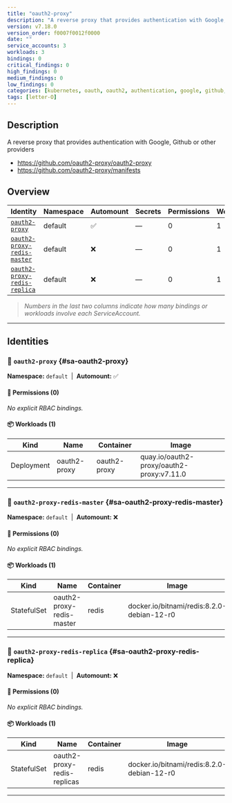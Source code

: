 ```yaml
---
title: "oauth2-proxy"
description: "A reverse proxy that provides authentication with Google, Github or other providers"
version: v7.18.0
version_order: f0007f0012f0000
date: ""
service_accounts: 3
workloads: 3
bindings: 0
critical_findings: 0
high_findings: 0
medium_findings: 0
low_findings: 0
categories: [kubernetes, oauth, oauth2, authentication, google, github, redis]
tags: [letter-O]
---
```


## Description

A reverse proxy that provides authentication with Google, Github or other providers

- https://github.com/oauth2-proxy/oauth2-proxy
- https://github.com/oauth2-proxy/manifests

## Overview

| Identity                                                       | Namespace | Automount | Secrets | Permissions | Workloads | Risk |
| -------------------------------------------------------------- | --------- | --------- | ------- | ----------- | --------- | ---- |
| [`oauth2-proxy`](#sa-oauth2-proxy)                             | default   | ✅        | —       | 0           | 1         | —    |
| [`oauth2-proxy-redis-master`](#sa-oauth2-proxy-redis-master)   | default   | ❌        | —       | 0           | 1         | —    |
| [`oauth2-proxy-redis-replica`](#sa-oauth2-proxy-redis-replica) | default   | ❌        | —       | 0           | 1         | —    |

> _Numbers in the last two columns indicate how many bindings or workloads involve each ServiceAccount._

---

## Identities

### 🤖 `oauth2-proxy` {#sa-oauth2-proxy}

**Namespace:** `default`  |  **Automount:** ✅

#### 🔑 Permissions (0)

_No explicit RBAC bindings._

#### 📦 Workloads (1)

| Kind       | Name         | Container    | Image                                     |
| ---------- | ------------ | ------------ | ----------------------------------------- |
| Deployment | oauth2-proxy | oauth2-proxy | quay.io/oauth2-proxy/oauth2-proxy:v7.11.0 |

---

### 🤖 `oauth2-proxy-redis-master` {#sa-oauth2-proxy-redis-master}

**Namespace:** `default`  |  **Automount:** ❌

#### 🔑 Permissions (0)

_No explicit RBAC bindings._

#### 📦 Workloads (1)

| Kind        | Name                      | Container | Image                                      |
| ----------- | ------------------------- | --------- | ------------------------------------------ |
| StatefulSet | oauth2-proxy-redis-master | redis     | docker.io/bitnami/redis:8.2.0-debian-12-r0 |

---

### 🤖 `oauth2-proxy-redis-replica` {#sa-oauth2-proxy-redis-replica}

**Namespace:** `default`  |  **Automount:** ❌

#### 🔑 Permissions (0)

_No explicit RBAC bindings._

#### 📦 Workloads (1)

| Kind        | Name                        | Container | Image                                      |
| ----------- | --------------------------- | --------- | ------------------------------------------ |
| StatefulSet | oauth2-proxy-redis-replicas | redis     | docker.io/bitnami/redis:8.2.0-debian-12-r0 |

---
